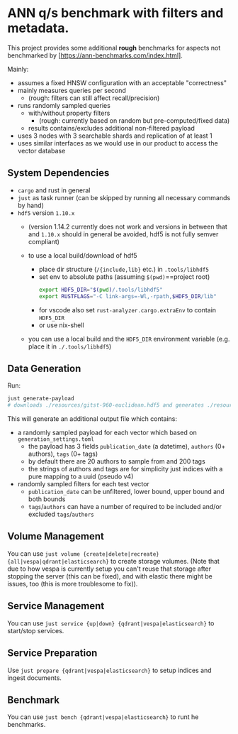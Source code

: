
# ANN q/s benchmark with filters and metadata.

This project provides some additional **rough** benchmarks
for aspects not benchmarked by [https://ann-benchmarks.com/index.html].

Mainly:

- assumes a fixed HNSW configuration with an acceptable "correctness"
- mainly measures queries per second
    - (rough: filters can still affect recall/precision)
- runs randomly sampled queries
  - with/without property filters
    - (rough: currently based on random but pre-computed/fixed data)
  - results contains/excludes additional non-filtered payload
- uses 3 nodes with 3 searchable shards and replication of at least 1
- uses similar interfaces as we would use in our product to access the vector database

## System Dependencies

- `cargo` and rust in general
- `just` as task runner (can be skipped by running all necessary commands by hand)
- `hdf5` version  `1.10.x`
    - (version 1.14.2 currently does not work and versions in between that and `1.10.x` should in general be avoided, hdf5 is not fully semver compliant)
    - to use a local build/download of hdf5
        - place dir structure (`/{include,lib}` etc.) in `.tools/libhdf5`
        - set env to absolute paths (assuming `$(pwd)`==project root)
          ```bash
          export HDF5_DIR="$(pwd)/.tools/libhdf5"
          export RUSTFLAGS="-C link-args=-Wl,-rpath,$HDF5_DIR/lib"
          ```
        - for vscode also set `rust-analyzer.cargo.extraEnv` to contain `HDF5_DIR`
        - or use nix-shell

    - you can use a local build and the `HDF5_DIR` environment variable (e.g. place it in `./.tools/libhdf5`)

## Data Generation

Run:

```bash
just generate-payload
# downloads ./resources/gitst-960-euclidean.hdf5 and generates ./resources/gist-960-euclidean.payload.hdf5
```

This will generate an additional output file which contains:

- a randomly sampled payload for each vector which based on `generation_settings.toml`
    - the payload has 3 fields `publication_date` (a datetime), `authors` (0+ authors), `tags` (0+ tags)
    - by default there are 20 authors to sample from and 200 tags
    - the strings of authors and tags are for simplicity just indices with a pure mapping to a uuid (pseudo v4)
- randomly sampled filters for each test vector
    - `publication_date` can be unfiltered, lower bound, upper bound and both bounds
    - `tags`/`authors` can have a number of required to be included and/or excluded `tags`/`authors`

## Volume Management

You can use `just volume {create|delete|recreate} {all|vespa|qdrant|elasticsearch}` to create storage volumes.
(Note that due to how vespa is currently setup you can't reuse that storage after stopping the server (this can be fixed), and with
elastic there might be issues, too (this is more troublesome to fix)).

## Service Management

You can use `just service {up|down} {qdrant|vespa|elasticsearch}` to start/stop services.

## Service Preparation

Use `just prepare {qdrant|vespa|elasticsearch}` to setup indices and ingest documents.

## Benchmark

You can use `just bench {qdrant|vespa|elasticsearch}` to runt he benchmarks.
